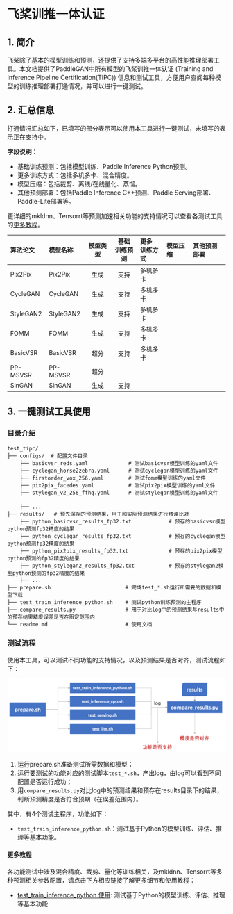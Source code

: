 
# 飞桨训推一体认证

## 1. 简介

飞桨除了基本的模型训练和预测，还提供了支持多端多平台的高性能推理部署工具。本文档提供了PaddleGAN中所有模型的飞桨训推一体认证 (Training and Inference Pipeline Certification(TIPC)) 信息和测试工具，方便用户查阅每种模型的训练推理部署打通情况，并可以进行一键测试。

## 2. 汇总信息

打通情况汇总如下，已填写的部分表示可以使用本工具进行一键测试，未填写的表示正在支持中。

**字段说明：**
- 基础训练预测：包括模型训练、Paddle Inference Python预测。
- 更多训练方式：包括多机多卡、混合精度。
- 模型压缩：包括裁剪、离线/在线量化、蒸馏。
- 其他预测部署：包括Paddle Inference C++预测、Paddle Serving部署、Paddle-Lite部署等。

更详细的mkldnn、Tensorrt等预测加速相关功能的支持情况可以查看各测试工具的[更多教程](#more)。

| 算法论文 | 模型名称 | 模型类型 | 基础<br>训练预测 | 更多<br>训练方式 | 模型压缩 |  其他预测部署  |
| :--- | :--- |  :----:  | :--------: |  :----  |   :----  |   :----  |
| Pix2Pix |Pix2Pix | 生成  | 支持 | 多机多卡  | | |
| CycleGAN |CycleGAN | 生成  | 支持 | 多机多卡  | | |
| StyleGAN2 |StyleGAN2 | 生成  | 支持 | 多机多卡  | | |
| FOMM |FOMM | 生成  | 支持 | 多机多卡  | | |
| BasicVSR |BasicVSR | 超分  | 支持 | 多机多卡  | | |
|PP-MSVSR|PP-MSVSR | 超分|
|SinGAN|SinGAN | 生成| 支持 |




## 3. 一键测试工具使用
### 目录介绍

```shell
test_tipc/
├── configs/  # 配置文件目录
	├── basicvsr_reds.yaml             # 测试basicvsr模型训练的yaml文件
	├── cyclegan_horse2zebra.yaml      # 测试cyclegan模型训练的yaml文件
	├── firstorder_vox_256.yaml        # 测试fomm模型训练的yaml文件
	├── pix2pix_facedes.yaml           # 测试pix2pix模型训练的yaml文件
	├── stylegan_v2_256_ffhq.yaml      # 测试stylegan模型训练的yaml文件

	├── ...  
├── results/   # 预先保存的预测结果，用于和实际预测结果进行精读比对
	├── python_basicvsr_results_fp32.txt            # 预存的basicvsr模型python预测fp32精度的结果
	├── python_cyclegan_results_fp32.txt            # 预存的cyclegan模型python预测fp32精度的结果
	├── python_pix2pix_results_fp32.txt             # 预存的pix2pix模型python预测的fp32精度的结果
	├── python_stylegan2_results_fp32.txt           # 预存的stylegan2模型python预测的fp32精度的结果
	├── ...
├── prepare.sh                        # 完成test_*.sh运行所需要的数据和模型下载
├── test_train_inference_python.sh    # 测试python训练预测的主程序
├── compare_results.py                # 用于对比log中的预测结果与results中的预存结果精度误差是否在限定范围内
└── readme.md                         # 使用文档
```

### 测试流程
使用本工具，可以测试不同功能的支持情况，以及预测结果是否对齐，测试流程如下：
<div align="center">
    <img src="docs/test.png" width="800">
</div>

1. 运行prepare.sh准备测试所需数据和模型；
2. 运行要测试的功能对应的测试脚本`test_*.sh`，产出log，由log可以看到不同配置是否运行成功；
3. 用`compare_results.py`对比log中的预测结果和预存在results目录下的结果，判断预测精度是否符合预期（在误差范围内）。

其中，有4个测试主程序，功能如下：
- `test_train_inference_python.sh`：测试基于Python的模型训练、评估、推理等基本功能。


<a name="more"></a>
#### 更多教程
各功能测试中涉及混合精度、裁剪、量化等训练相关，及mkldnn、Tensorrt等多种预测相关参数配置，请点击下方相应链接了解更多细节和使用教程：  
- [test_train_inference_python 使用](docs/test_train_inference_python.md): 测试基于Python的模型训练、评估、推理等基本功能
